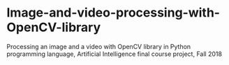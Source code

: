 # Image-and-video-processing-with-OpenCV-library
Processing an image and a video with OpenCV library in Python programming language, Artificial Intelligence final course project, Fall 2018
